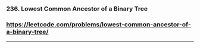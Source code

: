 ### 236. Lowest Common Ancestor of a Binary Tree
### https://leetcode.com/problems/lowest-common-ancestor-of-a-binary-tree/
---
